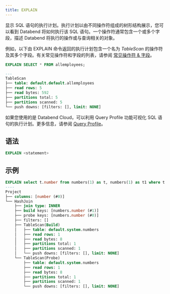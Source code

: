 ```yaml
---
title: EXPLAIN
---
```


显示 SQL 语句的执行计划。执行计划以由不同操作符组成的树形结构展示，您可以看到 Databend 将如何执行该 SQL 语句。一个操作符通常包含一个或多个字段，描述 Databend 将执行的操作或与查询相关的对象。

例如，以下由 EXPLAIN 命令返回的执行计划包含一个名为 *TableScan* 的操作符及其多个字段。有关常见操作符和字段的列表，请参阅 [常见操作符 & 字段](/guides/query/query-profile#common-operators--fields)。

```sql
EXPLAIN SELECT * FROM allemployees;

---
TableScan
├── table: default.default.allemployees
├── read rows: 5
├── read bytes: 592
├── partitions total: 5
├── partitions scanned: 5
└── push downs: [filters: [], limit: NONE]
```

如果您使用的是 Databend Cloud，可以利用 Query Profile 功能可视化 SQL 语句的执行计划。更多信息，请参阅 [Query Profile](/guides/query/query-profile)。

## 语法

```sql
EXPLAIN <statement>
```

## 示例

```sql
EXPLAIN select t.number from numbers(1) as t, numbers(1) as t1 where t.number = t1.number;
----
Project
├── columns: [number (#0)]
└── HashJoin
    ├── join type: INNER
    ├── build keys: [numbers.number (#1)]
    ├── probe keys: [numbers.number (#0)]
    ├── filters: []
    ├── TableScan(Build)
    │   ├── table: default.system.numbers
    │   ├── read rows: 1
    │   ├── read bytes: 8
    │   ├── partitions total: 1
    │   ├── partitions scanned: 1
    │   └── push downs: [filters: [], limit: NONE]
    └── TableScan(Probe)
        ├── table: default.system.numbers
        ├── read rows: 1
        ├── read bytes: 8
        ├── partitions total: 1
        ├── partitions scanned: 1
        └── push downs: [filters: [], limit: NONE]
```